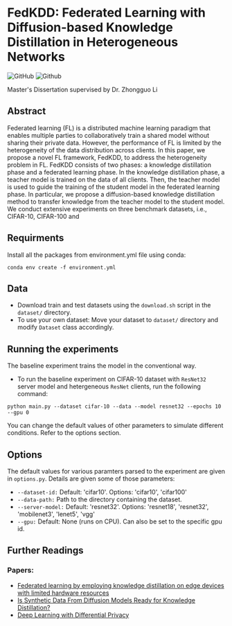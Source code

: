 # FedKDD: Federated Learning with Diffusion-based Knowledge Distillation in Heterogeneous Networks

![GitHub](https://img.shields.io/github/license/colinlaganier/FedKDD)
![Github](https://img.shields.io/badge/status-under_development-yellow)

Master's Dissertation supervised by Dr. Zhongguo Li

## Abstract

Federated learning (FL) is a distributed machine learning paradigm that enables multiple parties to collaboratively train a shared model without sharing their private data. However, the performance of FL is limited by the heterogeneity of the data distribution across clients. In this paper, we propose a novel FL framework, FedKDD, to address the heterogeneity problem in FL. FedKDD consists of two phases: a knowledge distillation phase and a federated learning phase. In the knowledge distillation phase, a teacher model is trained on the data of all clients. Then, the teacher model is used to guide the training of the student model in the federated learning phase. In particular, we propose a diffusion-based knowledge distillation method to transfer knowledge from the teacher model to the student model. We conduct extensive experiments on three benchmark datasets, i.e., CIFAR-10, CIFAR-100 and 

## Requirments
Install all the packages from environment.yml file using conda:

```
conda env create -f environment.yml
```


## Data
* Download train and test datasets using the ```download.sh``` script in the ```dataset/``` directory.
* To use your own dataset: Move your dataset to ```dataset/``` directory and modify ```Dataset``` class accordingly.

## Running the experiments
The baseline experiment trains the model in the conventional way.

* To run the baseline experiment on CIFAR-10 dataset with ```ResNet32``` server model and hetergeneous ```ResNet``` clients, run the following command:

```
python main.py --dataset cifar-10 --data --model resnet32 --epochs 10 --gpu 0
```

You can change the default values of other parameters to simulate different conditions. Refer to the options section.

## Options
The default values for various paramters parsed to the experiment are given in ```options.py```. Details are given some of those parameters:

* ```--dataset-id:```  Default: 'cifar10'. Options: 'cifar10', 'cifar100'
* ```--data-path:```    Path to the directory containing the dataset.
* ```--server-model:```    Default: 'resnet32'. Options: 'resnet18', 'resnet32', 'mobilenet3', 'lenet5', 'vgg'
* ```--gpu:```      Default: None (runs on CPU). Can also be set to the specific gpu id.
<!-- * ```--epochs:```   Number of rounds of training.
* ```--lr:```       Learning rate set to 0.01 by default.
* ```--verbose:```  Detailed log outputs. Activated by default, set to 0 to deactivate.
* ```--seed:```     Random Seed. Default set to 1. 
parser.add_argument("--dataset-id", type=str, choices=["cifar10", "cifar100"], default="cifar10")
    # parser.add_argument("--data-path", type=str, required=True)
    parser.add_argument("--server-model", type=str, choices=list(Models.available.keys()), default="resnet32")
    parser.add_argument("--client-model", type=str, choices=list(Models.available.keys()) + list(ClientModelStrategy.available.keys()), default="strategy_1")
    parser.add_argument("--image-size", type=int, choices=[256, 512], default=256)
    parser.add_argument("--epochs", type=int, default=10)
    parser.add_argument("--batch-size", type=int, default=32)
    parser.add_argument("--num-clients", type=int, default=2)
    parser.add_argument("--load-diffusion", type=bool, default=False)
    print(list(Models.available.keys())) -->

<!-- #### Federated Parameters
* ```--iid:```      Distribution of data amongst users. Default set to IID. Set to 0 for non-IID.
* ```--num_users:```Number of users. Default is 100.
* ```--frac:```     Fraction of users to be used for federated updates. Default is 0.1.
* ```--local_ep:``` Number of local training epochs in each user. Default is 10.
* ```--local_bs:``` Batch size of local updates in each user. Default is 10.
* ```--unequal:```  Used in non-iid setting. Option to split the data amongst users equally or unequally. Default set to 0 for equal splits. Set to 1 for unequal splits. -->



## Further Readings
### Papers:
* [Federated learning by employing knowledge distillation on edge devices with limited hardware resources](https://doi.org/10.1016/j.neucom.2023.02.011)
* [Is Synthetic Data From Diffusion Models Ready for Knowledge Distillation?](https://arxiv.org/abs/2305.12954)
* [Deep Learning with Differential Privacy](https://arxiv.org/abs/1607.00133)

<!-- The proposed implementation is a data-free method building upon: Tanghatari, Ehsan & Kamal, Mehdi & Afzali-Kusha, Ali & Pedram, Massoud. (2023). Federated Learning by Employing Knowledge Distillation on Edge Devices with Limited Hardware Resources. Neurocomputing. 531. 10.1016/j.neucom.2023.02.011. -->
